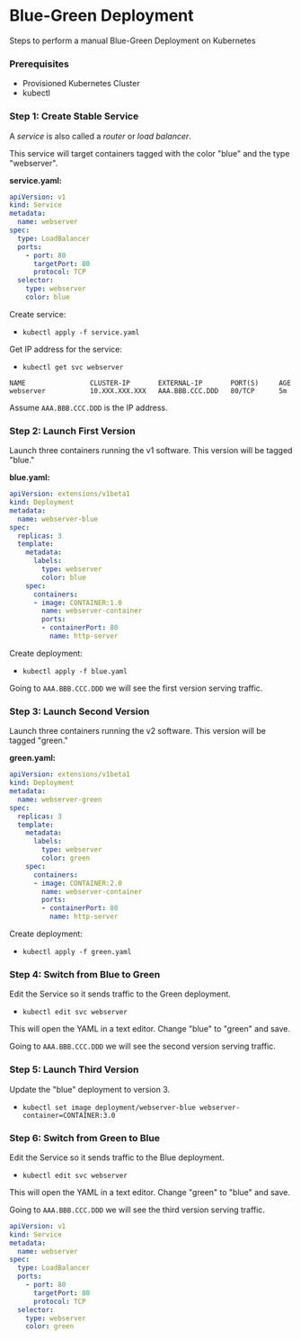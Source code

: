 # Blue-Green Deployment
Steps to perform a manual Blue-Green Deployment on Kubernetes

### Prerequisites
- Provisioned Kubernetes Cluster
- kubectl

### Step 1: Create Stable Service

A *service* is also called a *router* or *load balancer*.

This service will target containers tagged with the color "blue" and the type "webserver".

**service.yaml:**

```yaml
apiVersion: v1
kind: Service
metadata:
  name: webserver
spec:
  type: LoadBalancer
  ports:
    - port: 80
      targetPort: 80
      protocol: TCP
  selector:
    type: webserver
    color: blue
```

Create service:
- `kubectl apply -f service.yaml`

Get IP address for the service:

- `kubectl get svc webserver`
```
NAME                CLUSTER-IP       EXTERNAL-IP       PORT(S)     AGE
webserver           10.XXX.XXX.XXX   AAA.BBB.CCC.DDD   80/TCP      5m
```

Assume `AAA.BBB.CCC.DDD` is the IP address.

### Step 2: Launch First Version

Launch three containers running the v1 software. This version will be tagged "blue."

**blue.yaml:**

```yaml
apiVersion: extensions/v1beta1
kind: Deployment
metadata:
  name: webserver-blue
spec:
  replicas: 3
  template:
    metadata:
      labels:
        type: webserver
        color: blue
    spec:
      containers:
      - image: CONTAINER:1.0
        name: webserver-container
        ports:
        - containerPort: 80
          name: http-server
```

Create deployment:
- `kubectl apply -f blue.yaml`

Going to `AAA.BBB.CCC.DDD` we will see the first version serving traffic.

### Step 3: Launch Second Version

Launch three containers running the v2 software. This version will be tagged "green."

**green.yaml:**

```yaml
apiVersion: extensions/v1beta1
kind: Deployment
metadata:
  name: webserver-green
spec:
  replicas: 3
  template:
    metadata:
      labels:
        type: webserver
        color: green
    spec:
      containers:
      - image: CONTAINER:2.0
        name: webserver-container
        ports:
        - containerPort: 80
          name: http-server
```

Create deployment:
- `kubectl apply -f green.yaml`

### Step 4: Switch from Blue to Green

Edit the Service so it sends traffic to the Green deployment.
   - `kubectl edit svc webserver`

This will open the YAML in a text editor. Change "blue" to "green" and save.

Going to `AAA.BBB.CCC.DDD` we will see the second version serving traffic.

### Step 5: Launch Third Version

Update the "blue" deployment to version 3.

- `kubectl set image deployment/webserver-blue webserver-container=CONTAINER:3.0`

### Step 6: Switch from Green to Blue

Edit the Service so it sends traffic to the Blue deployment.
   - `kubectl edit svc webserver`

This will open the YAML in a text editor. Change "green" to "blue" and save.

Going to `AAA.BBB.CCC.DDD` we will see the third version serving traffic.


```yaml
apiVersion: v1
kind: Service
metadata:
  name: webserver
spec:
  type: LoadBalancer
  ports:
    - port: 80
      targetPort: 80
      protocol: TCP
  selector:
    type: webserver
    color: green
```
